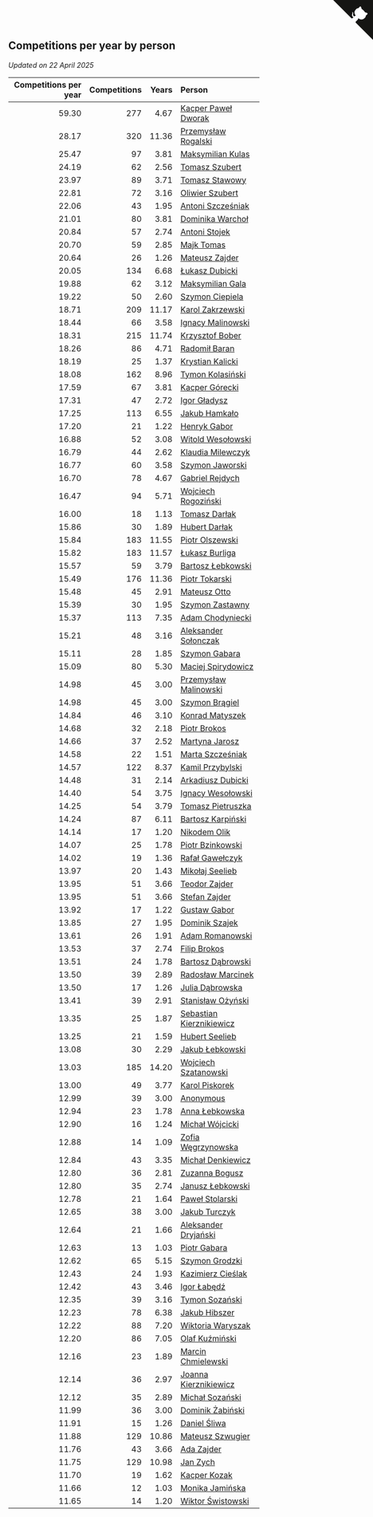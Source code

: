 ## Competitions per year by person

*Updated on 22 April 2025*

| Competitions per year | Competitions | Years | Person |
| ---: | ---: | ---: | :--- |
| 59.30 | 277 | 4.67 | [Kacper Paweł Dworak](https://www.worldcubeassociation.org/persons/2020DWOR01) |
| 28.17 | 320 | 11.36 | [Przemysław Rogalski](https://www.worldcubeassociation.org/persons/2013ROGA02) |
| 25.47 | 97 | 3.81 | [Maksymilian Kulas](https://www.worldcubeassociation.org/persons/2021KULA02) |
| 24.19 | 62 | 2.56 | [Tomasz Szubert](https://www.worldcubeassociation.org/persons/2022SZUB02) |
| 23.97 | 89 | 3.71 | [Tomasz Stawowy](https://www.worldcubeassociation.org/persons/2021STAW01) |
| 22.81 | 72 | 3.16 | [Oliwier Szubert](https://www.worldcubeassociation.org/persons/2022SZUB01) |
| 22.06 | 43 | 1.95 | [Antoni Szcześniak](https://www.worldcubeassociation.org/persons/2023SZCZ04) |
| 21.01 | 80 | 3.81 | [Dominika Warchoł](https://www.worldcubeassociation.org/persons/2021WARC01) |
| 20.84 | 57 | 2.74 | [Antoni Stojek](https://www.worldcubeassociation.org/persons/2022STOJ03) |
| 20.70 | 59 | 2.85 | [Majk Tomas](https://www.worldcubeassociation.org/persons/2022TOMA05) |
| 20.64 | 26 | 1.26 | [Mateusz Zajder](https://www.worldcubeassociation.org/persons/2024ZAJD01) |
| 20.05 | 134 | 6.68 | [Łukasz Dubicki](https://www.worldcubeassociation.org/persons/2018DUBI01) |
| 19.88 | 62 | 3.12 | [Maksymilian Gala](https://www.worldcubeassociation.org/persons/2022GALA01) |
| 19.22 | 50 | 2.60 | [Szymon Ciepiela](https://www.worldcubeassociation.org/persons/2022CIEP01) |
| 18.71 | 209 | 11.17 | [Karol Zakrzewski](https://www.worldcubeassociation.org/persons/2014ZAKR01) |
| 18.44 | 66 | 3.58 | [Ignacy Malinowski](https://www.worldcubeassociation.org/persons/2021MALI02) |
| 18.31 | 215 | 11.74 | [Krzysztof Bober](https://www.worldcubeassociation.org/persons/2013BOBE01) |
| 18.26 | 86 | 4.71 | [Radomił Baran](https://www.worldcubeassociation.org/persons/2020BARA02) |
| 18.19 | 25 | 1.37 | [Krystian Kalicki](https://www.worldcubeassociation.org/persons/2023KALI10) |
| 18.08 | 162 | 8.96 | [Tymon Kolasiński](https://www.worldcubeassociation.org/persons/2016KOLA02) |
| 17.59 | 67 | 3.81 | [Kacper Górecki](https://www.worldcubeassociation.org/persons/2021GORE01) |
| 17.31 | 47 | 2.72 | [Igor Gładysz](https://www.worldcubeassociation.org/persons/2022GLAD01) |
| 17.25 | 113 | 6.55 | [Jakub Hamkało](https://www.worldcubeassociation.org/persons/2018HAMK01) |
| 17.20 | 21 | 1.22 | [Henryk Gabor](https://www.worldcubeassociation.org/persons/2024GABO02) |
| 16.88 | 52 | 3.08 | [Witold Wesołowski](https://www.worldcubeassociation.org/persons/2022WESO01) |
| 16.79 | 44 | 2.62 | [Klaudia Milewczyk](https://www.worldcubeassociation.org/persons/2022MILE05) |
| 16.77 | 60 | 3.58 | [Szymon Jaworski](https://www.worldcubeassociation.org/persons/2021JAWO01) |
| 16.70 | 78 | 4.67 | [Gabriel Rejdych](https://www.worldcubeassociation.org/persons/2020REJD01) |
| 16.47 | 94 | 5.71 | [Wojciech Rogoziński](https://www.worldcubeassociation.org/persons/2019ROGO04) |
| 16.00 | 18 | 1.13 | [Tomasz Darłak](https://www.worldcubeassociation.org/persons/2024DARL01) |
| 15.86 | 30 | 1.89 | [Hubert Darłak](https://www.worldcubeassociation.org/persons/2023DARL03) |
| 15.84 | 183 | 11.55 | [Piotr Olszewski](https://www.worldcubeassociation.org/persons/2013OLSZ02) |
| 15.82 | 183 | 11.57 | [Łukasz Burliga](https://www.worldcubeassociation.org/persons/2013BURL01) |
| 15.57 | 59 | 3.79 | [Bartosz Łebkowski](https://www.worldcubeassociation.org/persons/2021LEBK01) |
| 15.49 | 176 | 11.36 | [Piotr Tokarski](https://www.worldcubeassociation.org/persons/2013TOKA01) |
| 15.48 | 45 | 2.91 | [Mateusz Otto](https://www.worldcubeassociation.org/persons/2022OTTO01) |
| 15.39 | 30 | 1.95 | [Szymon Zastawny](https://www.worldcubeassociation.org/persons/2023ZAST01) |
| 15.37 | 113 | 7.35 | [Adam Chodyniecki](https://www.worldcubeassociation.org/persons/2017CHOD02) |
| 15.21 | 48 | 3.16 | [Aleksander Sołonczak](https://www.worldcubeassociation.org/persons/2022SOLO01) |
| 15.11 | 28 | 1.85 | [Szymon Gabara](https://www.worldcubeassociation.org/persons/2023GABA01) |
| 15.09 | 80 | 5.30 | [Maciej Spirydowicz](https://www.worldcubeassociation.org/persons/2020SPIR01) |
| 14.98 | 45 | 3.00 | [Przemysław Malinowski](https://www.worldcubeassociation.org/persons/2022MALI01) |
| 14.98 | 45 | 3.00 | [Szymon Brągiel](https://www.worldcubeassociation.org/persons/2022BRAG03) |
| 14.84 | 46 | 3.10 | [Konrad Matyszek](https://www.worldcubeassociation.org/persons/2022MATY02) |
| 14.68 | 32 | 2.18 | [Piotr Brokos](https://www.worldcubeassociation.org/persons/2023BROK01) |
| 14.66 | 37 | 2.52 | [Martyna Jarosz](https://www.worldcubeassociation.org/persons/2022JARO01) |
| 14.58 | 22 | 1.51 | [Marta Szcześniak](https://www.worldcubeassociation.org/persons/2023SZCZ07) |
| 14.57 | 122 | 8.37 | [Kamil Przybylski](https://www.worldcubeassociation.org/persons/2016PRZY01) |
| 14.48 | 31 | 2.14 | [Arkadiusz Dubicki](https://www.worldcubeassociation.org/persons/2023DUBI01) |
| 14.40 | 54 | 3.75 | [Ignacy Wesołowski](https://www.worldcubeassociation.org/persons/2021WESO01) |
| 14.25 | 54 | 3.79 | [Tomasz Pietruszka](https://www.worldcubeassociation.org/persons/2021PIET01) |
| 14.24 | 87 | 6.11 | [Bartosz Karpiński](https://www.worldcubeassociation.org/persons/2019KARP03) |
| 14.14 | 17 | 1.20 | [Nikodem Olik](https://www.worldcubeassociation.org/persons/2024OLIK01) |
| 14.07 | 25 | 1.78 | [Piotr Bzinkowski](https://www.worldcubeassociation.org/persons/2023BZIN01) |
| 14.02 | 19 | 1.36 | [Rafał Gawełczyk](https://www.worldcubeassociation.org/persons/2023GAWE01) |
| 13.97 | 20 | 1.43 | [Mikołaj Seelieb](https://www.worldcubeassociation.org/persons/2023SEEL04) |
| 13.95 | 51 | 3.66 | [Teodor Zajder](https://www.worldcubeassociation.org/persons/2021ZAJD03) |
| 13.95 | 51 | 3.66 | [Stefan Zajder](https://www.worldcubeassociation.org/persons/2021ZAJD02) |
| 13.92 | 17 | 1.22 | [Gustaw Gabor](https://www.worldcubeassociation.org/persons/2024GABO01) |
| 13.85 | 27 | 1.95 | [Dominik Szajek](https://www.worldcubeassociation.org/persons/2023SZAJ01) |
| 13.61 | 26 | 1.91 | [Adam Romanowski](https://www.worldcubeassociation.org/persons/2023ROMA10) |
| 13.53 | 37 | 2.74 | [Filip Brokos](https://www.worldcubeassociation.org/persons/2022BROK03) |
| 13.51 | 24 | 1.78 | [Bartosz Dąbrowski](https://www.worldcubeassociation.org/persons/2023DABR07) |
| 13.50 | 39 | 2.89 | [Radosław Marcinek](https://www.worldcubeassociation.org/persons/2022MARC05) |
| 13.50 | 17 | 1.26 | [Julia Dąbrowska](https://www.worldcubeassociation.org/persons/2024DABR01) |
| 13.41 | 39 | 2.91 | [Stanisław Ożyński](https://www.worldcubeassociation.org/persons/2022OZYN01) |
| 13.35 | 25 | 1.87 | [Sebastian Kierznikiewicz](https://www.worldcubeassociation.org/persons/2023KIER02) |
| 13.25 | 21 | 1.59 | [Hubert Seelieb](https://www.worldcubeassociation.org/persons/2023SEEL02) |
| 13.08 | 30 | 2.29 | [Jakub Łebkowski](https://www.worldcubeassociation.org/persons/2023LEBK01) |
| 13.03 | 185 | 14.20 | [Wojciech Szatanowski](https://www.worldcubeassociation.org/persons/2011SZAT01) |
| 13.00 | 49 | 3.77 | [Karol Piskorek](https://www.worldcubeassociation.org/persons/2021PISK01) |
| 12.99 | 39 | 3.00 | [Anonymous](https://www.worldcubeassociation.org/persons/2022ANON03) |
| 12.94 | 23 | 1.78 | [Anna Łebkowska](https://www.worldcubeassociation.org/persons/2023LEBK04) |
| 12.90 | 16 | 1.24 | [Michał Wójcicki](https://www.worldcubeassociation.org/persons/2024WOJC01) |
| 12.88 | 14 | 1.09 | [Zofia Węgrzynowska](https://www.worldcubeassociation.org/persons/2024WEGR01) |
| 12.84 | 43 | 3.35 | [Michał Denkiewicz](https://www.worldcubeassociation.org/persons/2021DENK01) |
| 12.80 | 36 | 2.81 | [Zuzanna Bogusz](https://www.worldcubeassociation.org/persons/2022BOGU01) |
| 12.80 | 35 | 2.74 | [Janusz Łebkowski](https://www.worldcubeassociation.org/persons/2022LEBK01) |
| 12.78 | 21 | 1.64 | [Paweł Stolarski](https://www.worldcubeassociation.org/persons/2023STOL04) |
| 12.65 | 38 | 3.00 | [Jakub Turczyk](https://www.worldcubeassociation.org/persons/2022TURC02) |
| 12.64 | 21 | 1.66 | [Aleksander Dryjański](https://www.worldcubeassociation.org/persons/2023DRYJ01) |
| 12.63 | 13 | 1.03 | [Piotr Gabara](https://www.worldcubeassociation.org/persons/2024GABA02) |
| 12.62 | 65 | 5.15 | [Szymon Grodzki](https://www.worldcubeassociation.org/persons/2020GROD01) |
| 12.43 | 24 | 1.93 | [Kazimierz Cieślak](https://www.worldcubeassociation.org/persons/2023CIES01) |
| 12.42 | 43 | 3.46 | [Igor Łabędź](https://www.worldcubeassociation.org/persons/2021LABE01) |
| 12.35 | 39 | 3.16 | [Tymon Sozański](https://www.worldcubeassociation.org/persons/2022SOZA01) |
| 12.23 | 78 | 6.38 | [Jakub Hibszer](https://www.worldcubeassociation.org/persons/2018HIBS01) |
| 12.22 | 88 | 7.20 | [Wiktoria Waryszak](https://www.worldcubeassociation.org/persons/2018WARY01) |
| 12.20 | 86 | 7.05 | [Olaf Kuźmiński](https://www.worldcubeassociation.org/persons/2018KUZM02) |
| 12.16 | 23 | 1.89 | [Marcin Chmielewski](https://www.worldcubeassociation.org/persons/2023CHMI01) |
| 12.14 | 36 | 2.97 | [Joanna Kierznikiewicz](https://www.worldcubeassociation.org/persons/2022KIER01) |
| 12.12 | 35 | 2.89 | [Michał Sozański](https://www.worldcubeassociation.org/persons/2022SOZA02) |
| 11.99 | 36 | 3.00 | [Dominik Żabiński](https://www.worldcubeassociation.org/persons/2022ZABI01) |
| 11.91 | 15 | 1.26 | [Daniel Śliwa](https://www.worldcubeassociation.org/persons/2024SLIW01) |
| 11.88 | 129 | 10.86 | [Mateusz Szwugier](https://www.worldcubeassociation.org/persons/2014SZWU01) |
| 11.76 | 43 | 3.66 | [Ada Zajder](https://www.worldcubeassociation.org/persons/2021ZAJD01) |
| 11.75 | 129 | 10.98 | [Jan Zych](https://www.worldcubeassociation.org/persons/2014ZYCH01) |
| 11.70 | 19 | 1.62 | [Kacper Kozak](https://www.worldcubeassociation.org/persons/2023KOZA05) |
| 11.66 | 12 | 1.03 | [Monika Jamińska](https://www.worldcubeassociation.org/persons/2024JAMI01) |
| 11.65 | 14 | 1.20 | [Wiktor Świstowski](https://www.worldcubeassociation.org/persons/2024SWIS01) |


<a href="https://github.com/maxidragon/wca_statistics_pl" class="github-corner" aria-label="View source on Github"><svg width="80" height="80" viewBox="0 0 250 250" style="fill:#151513; color:#fff; position: absolute; top: 0; border: 0; right: 0;" aria-hidden="true"><path d="M0,0 L115,115 L130,115 L142,142 L250,250 L250,0 Z"></path><path d="M128.3,109.0 C113.8,99.7 119.0,89.6 119.0,89.6 C122.0,82.7 120.5,78.6 120.5,78.6 C119.2,72.0 123.4,76.3 123.4,76.3 C127.3,80.9 125.5,87.3 125.5,87.3 C122.9,97.6 130.6,101.9 134.4,103.2" fill="currentColor" style="transform-origin: 130px 106px;" class="octo-arm"></path><path d="M115.0,115.0 C114.9,115.1 118.7,116.5 119.8,115.4 L133.7,101.6 C136.9,99.2 139.9,98.4 142.2,98.6 C133.8,88.0 127.5,74.4 143.8,58.0 C148.5,53.4 154.0,51.2 159.7,51.0 C160.3,49.4 163.2,43.6 171.4,40.1 C171.4,40.1 176.1,42.5 178.8,56.2 C183.1,58.6 187.2,61.8 190.9,65.4 C194.5,69.0 197.7,73.2 200.1,77.6 C213.8,80.2 216.3,84.9 216.3,84.9 C212.7,93.1 206.9,96.0 205.4,96.6 C205.1,102.4 203.0,107.8 198.3,112.5 C181.9,128.9 168.3,122.5 157.7,114.1 C157.9,116.9 156.7,120.9 152.7,124.9 L141.0,136.5 C139.8,137.7 141.6,141.9 141.8,141.8 Z" fill="currentColor" class="octo-body"></path></svg></a><style>.github-corner:hover .octo-arm{animation:octocat-wave 560ms ease-in-out}@keyframes octocat-wave{0%,100%{transform:rotate(0)}20%,60%{transform:rotate(-25deg)}40%,80%{transform:rotate(10deg)}}@media (max-width:500px){.github-corner:hover .octo-arm{animation:none}.github-corner .octo-arm{animation:octocat-wave 560ms ease-in-out}}</style>
